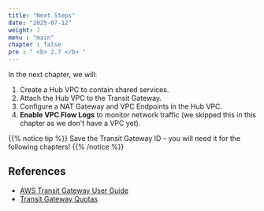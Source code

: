 ```yaml
---
title: "Next Steps"
date: "2025-07-12"
weight: 7
menu : "main"
chapter : false
pre : " <b> 2.7 </b> "
---
```


In the next chapter, we will:
1.  Create a Hub VPC to contain shared services.
2.  Attach the Hub VPC to the Transit Gateway.
3.  Configure a NAT Gateway and VPC Endpoints in the Hub VPC.
4.  **Enable VPC Flow Logs** to monitor network traffic (we skipped this in this chapter as we don't have a VPC yet).

{{% notice tip %}}
Save the Transit Gateway ID – you will need it for the following chapters!
{{% /notice %}}

## References

- [AWS Transit Gateway User Guide](https://docs.aws.amazon.com/vpc/latest/tgw/)
- [Transit Gateway Quotas](https://docs.aws.amazon.com/vpc/latest/tgw/transit-gateway-quotas.html)
